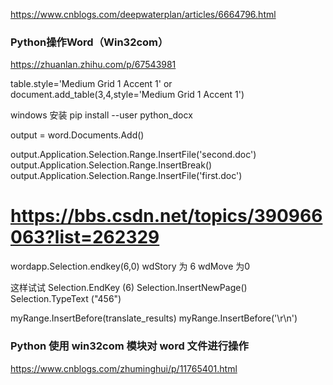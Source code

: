 https://www.cnblogs.com/deepwaterplan/articles/6664796.html

### Python操作Word（Win32com）
https://zhuanlan.zhihu.com/p/67543981


table.style='Medium Grid 1 Accent 1' 
or
document.add_table(3,4,style='Medium Grid 1 Accent 1')

windows 安装 pip install --user python_docx


output = word.Documents.Add()

output.Application.Selection.Range.InsertFile('second.doc')
output.Application.Selection.Range.InsertBreak()
output.Application.Selection.Range.InsertFile('first.doc')



# https://bbs.csdn.net/topics/390966063?list=262329

wordapp.Selection.endkey(6,0) wdStory 为 6 wdMove 为0

这样试试 
Selection.EndKey (6) Selection.InsertNewPage() Selection.TypeText ("456")

myRange.InsertBefore(translate_results) myRange.InsertBefore('\r\n')



### Python 使用 win32com 模块对 word 文件进行操作
https://www.cnblogs.com/zhuminghui/p/11765401.html